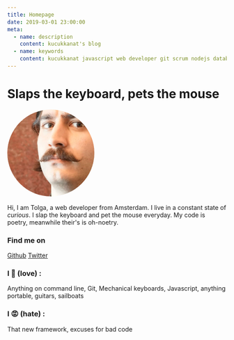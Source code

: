 ```yaml
---
title: Homepage
date: 2019-03-01 23:00:00
meta:
  - name: description
    content: kucukkanat's blog
  - name: keywords
    content: kucukkanat javascript web developer git scrum nodejs database bash shell linux mac apple
---
```


# Slaps the keyboard, pets the mouse

<img src="./posts/images/avatar.png" width="200" style="border-radius: 300px" />

Hi, 
I am Tolga, a web developer from Amsterdam. I live in a constant state of *curious*.
I slap the keyboard and pet the mouse everyday. My code is poetry, meanwhile their's is oh-noetry.

### Find me on 
[Github](https://github.com/kucukkanat)
[Twitter](https://twitter.com/kucukkanat) 

### I :black_heart: (love) : 
Anything on command line, Git, Mechanical keyboards, Javascript, anything portable, guitars, sailboats

### I :rage: (hate) :
That new framework, excuses for bad code

